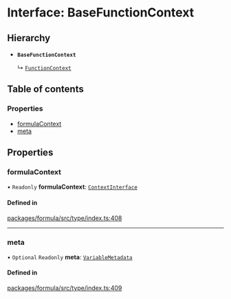 # Interface: BaseFunctionContext

## Hierarchy

- **`BaseFunctionContext`**

  ↳ [`FunctionContext`](FunctionContext.md)

## Table of contents

### Properties

- [formulaContext](BaseFunctionContext.md#formulacontext)
- [meta](BaseFunctionContext.md#meta)

## Properties

### <a id="formulacontext" name="formulacontext"></a> formulaContext

• `Readonly` **formulaContext**: [`ContextInterface`](ContextInterface.md)

#### Defined in

[packages/formula/src/type/index.ts:408](https://github.com/mashcard/mashcard/blob/main/packages/formula/src/type/index.ts#L408)

___

### <a id="meta" name="meta"></a> meta

• `Optional` `Readonly` **meta**: [`VariableMetadata`](VariableMetadata.md)

#### Defined in

[packages/formula/src/type/index.ts:409](https://github.com/mashcard/mashcard/blob/main/packages/formula/src/type/index.ts#L409)

